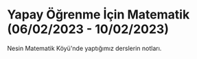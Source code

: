 # Yapay Öğrenme İçin Matematik (06/02/2023 - 10/02/2023)

Nesin Matematik Köyü'nde yaptığımız derslerin notları.


